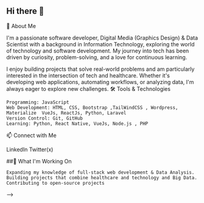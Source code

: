 
## Hi there 👋

🚀 About Me

I'm a passionate software developer, Digital Media (Graphics Design) & Data Scientist with a background in Information Technology, exploring the world of technology and software development. My journey into tech has been driven by curiosity, problem-solving, and a love for continuous learning.

I enjoy building projects that solve real-world problems and am particularly interested in the intersection of tech and healthcare. Whether it's developing web applications, automating workflows, or analyzing data, I'm always eager to explore new challenges.
🛠️ Tools & Technologies

    Programming: JavaScript
    Web Development: HTML, CSS, Bootstrap ,TailWindCSS , Wordpress, Materialize  VueJs, ReactJs, Python, Laravel
    Version Control: Git, GitHub
    Learning: Python, React Native, VueJs, Node.js , PHP

📫 Connect with Me

LinkedIn
Twitter(x)

##🌱 What I'm Working On

    Expanding my knowledge of full-stack web development & Data Analysis.
    Building projects that combine healthcare and technology and Big Data.
    Contributing to open-source projects


-->
